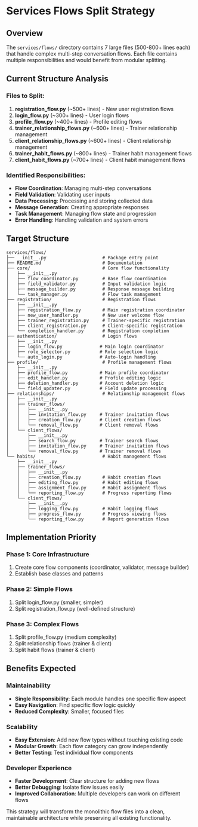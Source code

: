 # Services Flows Split Strategy

## Overview

The `services/flows/` directory contains 7 large files (500-800+ lines each) that handle complex multi-step conversation flows. Each file contains multiple responsibilities and would benefit from modular splitting.

## Current Structure Analysis

### Files to Split:

1. **registration_flow.py** (~500+ lines) - New user registration flows
2. **login_flow.py** (~300+ lines) - User login flows
3. **profile_flow.py** (~400+ lines) - Profile editing flows
4. **trainer_relationship_flows.py** (~600+ lines) - Trainer relationship management
5. **client_relationship_flows.py** (~600+ lines) - Client relationship management
6. **trainer_habit_flows.py** (~800+ lines) - Trainer habit management flows
7. **client_habit_flows.py** (~700+ lines) - Client habit management flows

### Identified Responsibilities:

- **Flow Coordination**: Managing multi-step conversations
- **Field Validation**: Validating user inputs
- **Data Processing**: Processing and storing collected data
- **Message Generation**: Creating appropriate responses
- **Task Management**: Managing flow state and progression
- **Error Handling**: Handling validation and system errors

## Target Structure

```
services/flows/
├── __init__.py                     # Package entry point
├── README.md                       # Documentation
├── core/                           # Core flow functionality
│   ├── __init__.py
│   ├── flow_coordinator.py         # Base flow coordination
│   ├── field_validator.py          # Input validation logic
│   ├── message_builder.py          # Response message building
│   └── task_manager.py             # Flow task management
├── registration/                   # Registration flows
│   ├── __init__.py
│   ├── registration_flow.py        # Main registration coordinator
│   ├── new_user_handler.py         # New user welcome flow
│   ├── trainer_registration.py     # Trainer-specific registration
│   ├── client_registration.py      # Client-specific registration
│   └── completion_handler.py       # Registration completion
├── authentication/                 # Login flows
│   ├── __init__.py
│   ├── login_flow.py              # Main login coordinator
│   ├── role_selector.py           # Role selection logic
│   └── auto_login.py              # Auto-login handling
├── profile/                        # Profile management flows
│   ├── __init__.py
│   ├── profile_flow.py            # Main profile coordinator
│   ├── edit_handler.py            # Profile editing logic
│   ├── deletion_handler.py        # Account deletion logic
│   └── field_updater.py           # Field update processing
├── relationships/                  # Relationship management flows
│   ├── __init__.py
│   ├── trainer_flows/
│   │   ├── __init__.py
│   │   ├── invitation_flow.py     # Trainer invitation flows
│   │   ├── creation_flow.py       # Client creation flows
│   │   └── removal_flow.py        # Client removal flows
│   └── client_flows/
│       ├── __init__.py
│       ├── search_flow.py         # Trainer search flows
│       ├── invitation_flow.py     # Trainer invitation flows
│       └── removal_flow.py        # Trainer removal flows
└── habits/                         # Habit management flows
    ├── __init__.py
    ├── trainer_flows/
    │   ├── __init__.py
    │   ├── creation_flow.py        # Habit creation flows
    │   ├── editing_flow.py         # Habit editing flows
    │   ├── assignment_flow.py      # Habit assignment flows
    │   └── reporting_flow.py       # Progress reporting flows
    └── client_flows/
        ├── __init__.py
        ├── logging_flow.py         # Habit logging flows
        ├── progress_flow.py        # Progress viewing flows
        └── reporting_flow.py       # Report generation flows
```

## Implementation Priority

### Phase 1: Core Infrastructure

1. Create core flow components (coordinator, validator, message builder)
2. Establish base classes and patterns

### Phase 2: Simple Flows

1. Split login_flow.py (smaller, simpler)
2. Split registration_flow.py (well-defined structure)

### Phase 3: Complex Flows

1. Split profile_flow.py (medium complexity)
2. Split relationship flows (trainer & client)
3. Split habit flows (trainer & client)

## Benefits Expected

### Maintainability

- **Single Responsibility**: Each module handles one specific flow aspect
- **Easy Navigation**: Find specific flow logic quickly
- **Reduced Complexity**: Smaller, focused files

### Scalability

- **Easy Extension**: Add new flow types without touching existing code
- **Modular Growth**: Each flow category can grow independently
- **Better Testing**: Test individual flow components

### Developer Experience

- **Faster Development**: Clear structure for adding new flows
- **Better Debugging**: Isolate flow issues easily
- **Improved Collaboration**: Multiple developers can work on different flows

This strategy will transform the monolithic flow files into a clean, maintainable architecture while preserving all existing functionality.
